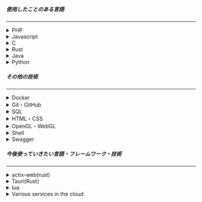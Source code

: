 ##### 使用したことのある言語
***
<details class="card-details">
  <summary>PHP</summary>
  <div>

  - In the beginning, I wrote without using a framework, but now most of my projects' API servers are written using `laravel`.
  - Now, I probably can't write without using a framework.😰
  </div>
</details>
<details class="card-details">
  <summary>Javascript</summary>
  <div>
  
  - Basically, we are using a framework.
  - I have studied `vanillaJavascript` in detail a little, but there seems to be a lot I don't understand.
  - I have practical experience with `react`, (`nextJs`), `nestJs`, etc. after learning them.
  </div>
</details>
<details class="card-details">
  <summary>C</summary>
  <div>
  
  - I have no practical experience, as I have only used it for personal and competition programming.
  - In particular, the network programmers did their best, but there are no productions or other materials left!🥲
  - I have learned a little about openGL (glut) in a university course and have created one simple game, but have not yet been able to do anything in depth.
  </div>
</details>
<details class="card-details">
  <summary>Rust</summary>
  <div>
  
  - At this stage, we have only completed a few rounds of learning.
  - I have written very little practical code, but I would like to create it in the future.
  </div>
</details>
<details class="card-details">
  <summary>Java</summary>
  <div>
  
  - This is the extent of what I have learned in university lectures.
  - I have created one simple GUI game, but I have never written a back-end process to create a business system or anything like that.
  </div>
</details>
<details class="card-details">
  <summary>Python</summary>
  <div>
  
  - This is the extent of what I have learned in university lectures.
  - It was written using `Jupyter`, `Anaconda`.
  - In learning data analysis, we learned how to use libraries such as `scikit-learn`, `scipy`, `numpy`, `matplotlib`, `pandas`, and others.
  </div>
</details>

##### その他の技術
***
<details class="card-details">
  <summary>Docker</summary>
  <div>
  
  - We now use docker every time we develop two or more servers locally.
  - When I use docker, I usually use `docker compose` together.
  - I have not yet used external services such as `k8s` or `ecs`.
  - I have never shared my images with dockerHub.
  </div>
</details>
<details class="card-details">
  <summary>Git・GitHub</summary>
  <div>
  
  - I believe I have some knowledge and experience, but I have yet to experience the process of MERGE after meticulously testing the PR sent to me.
  - We also use `gitea` as well as github.
  </div>
</details>
<details class="card-details">
  <summary>SQL</summary>
  <div>
  
  - I usually use postgres.
  - When I use laravel, nestJs, etc., I often use the `O/R mapper`, but when I test, I basically hit SQL directly, so I think I can do some basic syntax.
  - I understand transactions, etc., but I have never written directly in SQL, etc., and I usually only hit `DML (data manipulation)` when it comes to basic syntax.
  </div>
</details>
<details class="card-details">
  <summary>HTML・CSS</summary>
  <div>
  
  - I can do it because I also touch the front.
  - Animations, pseudo-elements, and other css are not allowed.
  - I have been using `tailwind css` for a while.
  </div>
</details>
<details class="card-details">
  <summary>OpenGL・WebGL</summary>
  <div>
  
  - I have only learned a little and have a vague understanding of the concept.
  - I have studied WebGL, but when I really want to use 3D objects on my site, I use `ThreeJs`.
  - I have only touched the GLSL shader language a little.
  </div>
</details>
<details class="card-details">
  <summary>Shell</summary>
  <div>
  
  - I have not created any works, but I do write to improve my work efficiency.
  - I can use and write commands that I remember, but complex commands (`sed`, `awk`, etc.) are usually done by looking them up (~~I'd like to learn them better~~).
  </div>
</details>
<details class="card-details">
  <summary>Swagger</summary>
  <div>
  
  - When we do the backend on a project, we write `openapi.yaml`.
  - I have not studied it in detail, but I have no problem writing simple design documents.
  </div>
</details>

##### 今後使っていきたい言語・フレームワーク・技術
***
<details class="card-details">
  <summary>actix-web(rust)</summary>
  <div>
  
  - I've been working a lot on laravel projects, so I wanted to implement a backend in another language once in a while, and I wanted to use this super-fast framework...
  - I may change it to `rocket` or `axum` as I have a feeling that `rust` can be anything.
  </div>
</details>
<details class="card-details">
  <summary>Tauri(Rust)</summary>
  <div>
  
  - I heard that you can make desktop apps using rust and react, etc., so I would like to try it anyway.
  </div>
</details>
<details class="card-details">
  <summary>lua</summary>
  <div>
  
  - I'd like to learn it just for fun when making games or playing with the ubuntu desktop screen.
  </div>
</details>
<details class="card-details">
  <summary>Various services in the cloud</summary>
  <div>
  
  - Like AWS lambda.
  </div>
</details>